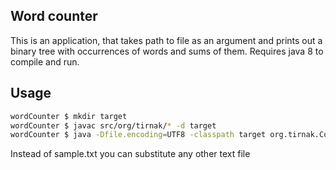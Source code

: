 ## Word counter

This is an application, that takes path to file as an argument and prints out a binary tree with occurrences of words and sums of them.
Requires java 8 to compile and run.

## Usage

```bash
wordCounter $ mkdir target
wordCounter $ javac src/org/tirnak/* -d target
wordCounter $ java -Dfile.encoding=UTF8 -classpath target org.tirnak.Counter sample.txt
```

Instead of sample.txt you can substitute any other text file
